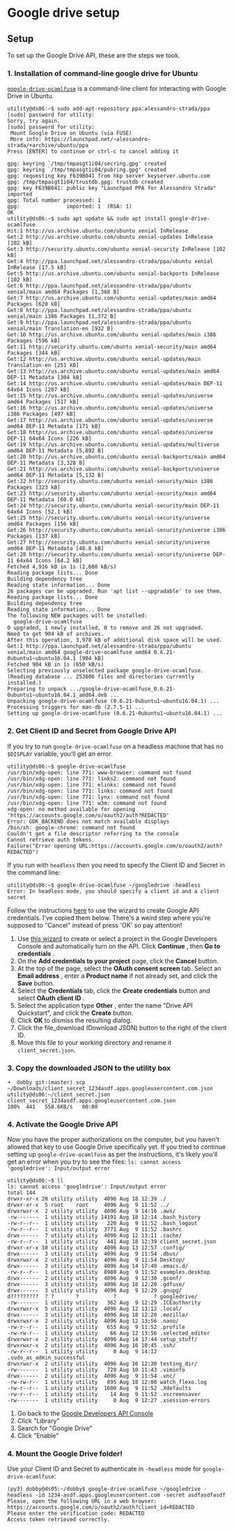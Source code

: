 # Google drive setup

## Setup

To set up the Google Drive API, these are the steps we took.

### 1. Installation of command-line google drive for Ubuntu

[`google-drive-ocamlfuse`](http://www.omgubuntu.co.uk/2017/04/mount-google-drive-ocamlfuse-linux)
is a command-line client for interacting with Google Drive in Ubuntu.

```
utility@ds06:~$ sudo add-apt-repository ppa:alessandro-strada/ppa
[sudo] password for utility: 
Sorry, try again.
[sudo] password for utility: 
 Mount Google Drive on Ubuntu (via FUSE)
 More info: https://launchpad.net/~alessandro-strada/+archive/ubuntu/ppa
Press [ENTER] to continue or ctrl-c to cancel adding it

gpg: keyring `/tmp/tmpasgt1i04/secring.gpg' created
gpg: keyring `/tmp/tmpasgt1i04/pubring.gpg' created
gpg: requesting key F639B041 from hkp server keyserver.ubuntu.com
gpg: /tmp/tmpasgt1i04/trustdb.gpg: trustdb created
gpg: key F639B041: public key "Launchpad PPA for Alessandro Strada" imported
gpg: Total number processed: 1
gpg:               imported: 1  (RSA: 1)
OK
utility@ds06:~$ sudo apt update && sudo apt install google-drive-ocamlfuse
Hit:1 http://us.archive.ubuntu.com/ubuntu xenial InRelease
Get:2 http://us.archive.ubuntu.com/ubuntu xenial-updates InRelease [102 kB]                   
Get:3 http://security.ubuntu.com/ubuntu xenial-security InRelease [102 kB]                              
Get:4 http://ppa.launchpad.net/alessandro-strada/ppa/ubuntu xenial InRelease [17.5 kB]    
Get:5 http://us.archive.ubuntu.com/ubuntu xenial-backports InRelease [102 kB]                            
Get:6 http://ppa.launchpad.net/alessandro-strada/ppa/ubuntu xenial/main amd64 Packages [1,368 B]                    
Get:7 http://us.archive.ubuntu.com/ubuntu xenial-updates/main amd64 Packages [620 kB]                                
Get:8 http://ppa.launchpad.net/alessandro-strada/ppa/ubuntu xenial/main i386 Packages [1,372 B]                   
Get:9 http://ppa.launchpad.net/alessandro-strada/ppa/ubuntu xenial/main Translation-en [932 B]       
Get:10 http://us.archive.ubuntu.com/ubuntu xenial-updates/main i386 Packages [596 kB]       
Get:11 http://security.ubuntu.com/ubuntu xenial-security/main amd64 Packages [344 kB]
Get:12 http://us.archive.ubuntu.com/ubuntu xenial-updates/main Translation-en [251 kB]    
Get:13 http://us.archive.ubuntu.com/ubuntu xenial-updates/main amd64 DEP-11 Metadata [304 kB]
Get:14 http://us.archive.ubuntu.com/ubuntu xenial-updates/main DEP-11 64x64 Icons [207 kB]     
Get:15 http://us.archive.ubuntu.com/ubuntu xenial-updates/universe amd64 Packages [517 kB]
Get:16 http://us.archive.ubuntu.com/ubuntu xenial-updates/universe i386 Packages [497 kB]
Get:17 http://us.archive.ubuntu.com/ubuntu xenial-updates/universe amd64 DEP-11 Metadata [171 kB]
Get:18 http://us.archive.ubuntu.com/ubuntu xenial-updates/universe DEP-11 64x64 Icons [226 kB]
Get:19 http://us.archive.ubuntu.com/ubuntu xenial-updates/multiverse amd64 DEP-11 Metadata [5,892 B]
Get:20 http://us.archive.ubuntu.com/ubuntu xenial-backports/main amd64 DEP-11 Metadata [3,328 B]
Get:21 http://us.archive.ubuntu.com/ubuntu xenial-backports/universe amd64 DEP-11 Metadata [5,132 B]
Get:22 http://security.ubuntu.com/ubuntu xenial-security/main i386 Packages [323 kB]        
Get:23 http://security.ubuntu.com/ubuntu xenial-security/main amd64 DEP-11 Metadata [60.0 kB]
Get:24 http://security.ubuntu.com/ubuntu xenial-security/main DEP-11 64x64 Icons [52.1 kB]
Get:25 http://security.ubuntu.com/ubuntu xenial-security/universe amd64 Packages [156 kB]
Get:26 http://security.ubuntu.com/ubuntu xenial-security/universe i386 Packages [137 kB]
Get:27 http://security.ubuntu.com/ubuntu xenial-security/universe amd64 DEP-11 Metadata [48.8 kB]
Get:28 http://security.ubuntu.com/ubuntu xenial-security/universe DEP-11 64x64 Icons [64.2 kB]
Fetched 4,916 kB in 1s (2,680 kB/s)                                
Reading package lists... Done
Building dependency tree       
Reading state information... Done
26 packages can be upgraded. Run 'apt list --upgradable' to see them.
Reading package lists... Done
Building dependency tree       
Reading state information... Done
The following NEW packages will be installed:
  google-drive-ocamlfuse
0 upgraded, 1 newly installed, 0 to remove and 26 not upgraded.
Need to get 904 kB of archives.
After this operation, 3,978 kB of additional disk space will be used.
Get:1 http://ppa.launchpad.net/alessandro-strada/ppa/ubuntu xenial/main amd64 google-drive-ocamlfuse amd64 0.6.21-0ubuntu1~ubuntu16.04.1 [904 kB]
Fetched 904 kB in 1s (650 kB/s)                 
Selecting previously unselected package google-drive-ocamlfuse.
(Reading database ... 253806 files and directories currently installed.)
Preparing to unpack .../google-drive-ocamlfuse_0.6.21-0ubuntu1~ubuntu16.04.1_amd64.deb ...
Unpacking google-drive-ocamlfuse (0.6.21-0ubuntu1~ubuntu16.04.1) ...
Processing triggers for man-db (2.7.5-1) ...
Setting up google-drive-ocamlfuse (0.6.21-0ubuntu1~ubuntu16.04.1) ...
```

### 2. Get Client ID and Secret from Google Drive API

If you try to run `google-drive-ocamlfuse` on a headless machine that has no
`$DISPLAY` variable, you'll get an error.

```
utility@ds06:~$ google-drive-ocamlfuse
/usr/bin/xdg-open: line 771: www-browser: command not found
/usr/bin/xdg-open: line 771: links2: command not found
/usr/bin/xdg-open: line 771: elinks: command not found
/usr/bin/xdg-open: line 771: links: command not found
/usr/bin/xdg-open: line 771: lynx: command not found
/usr/bin/xdg-open: line 771: w3m: command not found
xdg-open: no method available for opening 'https://accounts.google.com/o/oauth2/auth?REDACTED'
Error: GDK_BACKEND does not match available displays
/bin/sh: google-chrome: command not found
Couldn't get a file descriptor referring to the console
Cannot retrieve auth tokens.
Failure("Error opening URL:https://accounts.google.com/o/oauth2/auth?REDACTED")
```

If you run with `headless` then you need to specify the Client ID and Secret in
the command line:

```
utility@ds06:~$ google-drive-ocamlfuse ~/googledrive -headless
Error: In headless mode, you should specify a client id and a client secret
```

Follow the instructions
[here](https://developers.google.com/drive/v3/web/quickstart/python) to use the
wizard to create Google API credentials. I've copied them below. There's a
weird step where you're supposed to "Cancel" instead of press 'OK' so pay
attention!

1. Use [this wizard](https://console.developers.google.com/start/api?id=drive) to create or select a project in the Google Developers Console and automatically turn on the API. Click **Continue** , then **Go to credentials** .
2. On the **Add credentials to your project** page, click the **Cancel** button.
3. At the top of the page, select the **OAuth consent screen** tab. Select an **Email address** , enter a **Product name** if not already set, and click the **Save** button.
4. Select the **Credentials** tab, click the **Create credentials** button and select **OAuth client ID** .
5. Select the application type **Other** , enter the name "Drive API Quickstart", and click the **Create** button.
6. Click **OK** to dismiss the resulting dialog.
7. Click the file_download (Download JSON) button to the right of the client ID.
8. Move this file to your working directory and rename it `client_secret.json`.



### 3. Copy the downloaded JSON to the utility box

```
➜  dobby git:(master) scp ~/Downloads/client_secret_1234asdf.apps.googleusercontent.com.json utility@ds06:~/client_secret.json
client_secret_1234asdf.apps.googleusercontent.com.json                                   100%  441   558.6KB/s   00:00  
```

### 4. Activate the Google Drive API

Now you have the proper authorizations on the computer, but you haven't allowed
that key to use Google Drive specifically yet. If you tried to continue setting
up `google-drive-ocamlfuse` as per the instructions, it's likely you'll get an
error when you try to see the files: `ls: cannot access 'googledrive':
Input/output error`

```
utility@ds06:~$ ll
ls: cannot access 'googledrive': Input/output error
total 144
drwxr-xr-x 20 utility utility  4096 Aug 18 12:39 ./
drwxr-xr-x  5 root    root     4096 Aug  9 11:52 ../
drwxrwxr-x  2 utility utility  4096 Aug  9 14:16 .aws/
-rw-------  1 utility utility 14191 Aug 18 12:14 .bash_history
-rw-r--r--  1 utility utility   220 Aug  9 11:52 .bash_logout
-rw-r--r--  1 utility utility  3771 Aug  9 11:52 .bashrc
drwx------  7 utility utility  4096 Aug 12 13:11 .cache/
-rw-r--r--  1 utility utility   441 Aug 18 12:39 client_secret.json
drwxr-xr-x 10 utility utility  4096 Aug 13 12:57 .config/
drwx------  3 utility utility  4096 Aug  9 11:54 .dbus/
drwxrwxr-x  2 utility utility  4096 Aug  9 11:54 Desktop/
drwx------  3 utility utility  4096 Aug 14 17:40 .emacs.d/
-rw-r--r--  1 utility utility  8980 Aug  9 11:52 examples.desktop
drwx------  2 utility utility  4096 Aug  9 12:30 .gconf/
drwx------  3 utility utility  4096 Aug 18 12:20 .gdfuse/
drwx------  3 utility utility  4096 Aug  9 12:29 .gnupg/
d?????????  ? ?       ?           ?            ? googledrive/
-rw-------  1 utility utility   362 Aug  9 12:29 .ICEauthority
drwxrwxr-x  5 utility utility  4096 Aug 12 13:12 .local/
drwx------  3 utility utility  4096 Aug 18 12:20 .mozilla/
drwxrwxr-x  2 utility utility  4096 Aug 12 13:56 .nano/
-rw-r--r--  1 utility utility   655 Aug  9 11:52 .profile
-rw-rw-r--  1 utility utility    66 Aug 12 13:56 .selected_editor
drwxrwxr-x  2 utility utility  4096 Aug 14 17:44 setup_stuff/
drwxrwxr-x  2 utility utility  4096 Aug 16 10:45 .ssh/
-rw-r--r--  1 utility utility     0 Aug  9 14:12 .sudo_as_admin_successful
drwxrwxr-x  2 utility utility  4096 Aug 16 12:30 testing_dir/
-rw-------  1 utility utility   720 Aug 10 11:43 .viminfo
drwx------  2 utility utility  4096 Aug  9 11:54 .vnc/
-rw-rw-r--  1 utility utility   895 Aug 18 12:00 watch_flexo.log
-rw-r--r--  1 utility utility  1600 Aug  9 11:52 .Xdefaults
-rw-r--r--  1 utility utility    14 Aug  9 11:52 .xscreensaver
-rw-------  1 utility utility     0 Aug  9 12:27 .xsession-errors
```

1. Go back to the
   [Google Developers API Console](https://console.developers.google.com/apis/library)
2. Click "Library"
3. Search for "Google Drive"
4. Click "Enable"


### 4. Mount the Google Drive folder!


Use your Client ID and Secret to authenticate in `-headless` mode for `google-drive-ocamlfuse`:

```
(py3) dobby@ds05:~/dobby$ google-drive-ocamlfuse ~/googledrive -headless -id 1234-asdf.apps.googleusercontent.com -secret asdfasdfasdf
Please, open the following URL in a web browser: https://accounts.google.com/o/oauth2/auth?client_id=REDACTED
Please enter the verification code: REDACTED
Access token retrieved correctly.
```